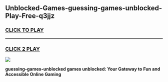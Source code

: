 
## Unblocked-Games-guessing-games-unblocked-Play-Free-q3jjz
<h3>
<a href="https://premium76.site?title=guessing-games-unblocked&ref=22A">CLICK TO PLAY</a></h3>
<hr>

<h3>
<a href="https://premium76.site?title=guessing-games-unblocked&ref=22A">CLICK 2 PLAY</a>
  
</h3>

<a href="https://premium76.site?title=guessing-games-unblocked&ref=22A"><img src="https://clearcache.store/games.png"></a>


**guessing-games-unblocked games unblocked: Your Gateway to Fun and Accessible Online Gaming**

